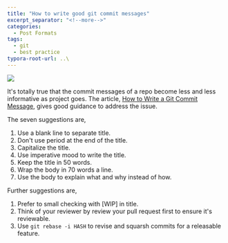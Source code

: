 ```yaml
---
title: "How to write good git commit messages"
excerpt_separator: "<!--more-->"
categories:
  - Post Formats
tags:
  - git
  - best practice
typora-root-url: ..\
---
```

![](https://imgs.xkcd.com/comics/git_commit_2x.png)

It's totally true that the commit messages of a repo become less and less informative as project goes. The article, [How to Write a Git Commit Message](https://chris.beams.io/posts/git-commit/), gives good guidance to address the issue.

The seven suggestions are,
1. Use a blank line to separate title.
1. Don't use period at the end of the title.
1. Capitalize the title.
1. Use imperative mood to write the title.
1. Keep the title in 50 words.
1. Wrap the body in 70 words a line.
1. Use the body to explain what and why instead of how.

Further suggestions are,
1. Prefer to small checking with [WIP] in title.
1. Think of your reviewer by review your pull request first to ensure it's reviewable.
1. Use `git rebase -i HASH` to revise and squarsh commits for a releasable feature.
